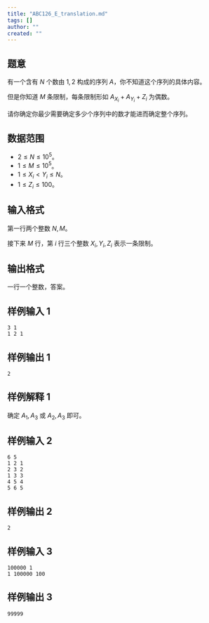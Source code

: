 ```yaml
---
title: "ABC126_E_translation.md"
tags: []
author: ""
created: ""
---
```


## 题意

有一个含有 $N$ 个数由 $1,2$ 构成的序列 $A$，你不知道这个序列的具体内容。

但是你知道 $M$ 条限制，每条限制形如 $A_{X_i}+A_{Y_i}+Z_i$ 为偶数。

请你确定你最少需要确定多少个序列中的数才能进而确定整个序列。

## 数据范围

- $2\le N\le10^5$。
- $1\le M\le10^5$。
- $1\le X_i< Y_i\le N$。
- $1\le Z_i\le 100$。

## 输入格式

第一行两个整数 $N,M$。

接下来 $M$ 行，第 $i$ 行三个整数 $X_i,Y_i,Z_i$ 表示一条限制。

## 输出格式

一行一个整数，答案。

## 样例输入 1

```
3 1
1 2 1
```

## 样例输出 1

```
2
```

## 样例解释 1

确定 $A_1,A_3$ 或 $A_2,A_3$ 即可。

## 样例输入 2

```
6 5
1 2 1
2 3 2
1 3 3
4 5 4
5 6 5
```

## 样例输出 2

```
2
```

## 样例输入 3

```
100000 1
1 100000 100
```

## 样例输出 3

```
99999
```


